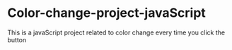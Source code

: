 # Color-change-project-javaScript
This is a javaScript project related to color change every time you click the button
